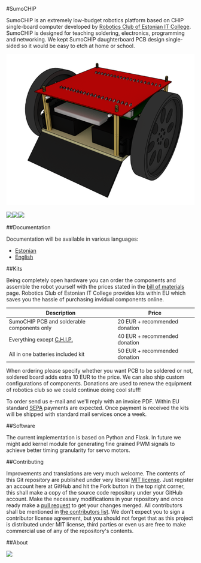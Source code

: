 #SumoCHIP

SumoCHIP is an extremely low-budget robotics platform based on CHIP single-board
computer developed by [Robotics Club of Estonian IT College](http://robot.itcollege.ee).
SumoCHIP is designed for teaching soldering, electronics, programming
and networking. We kept SumoCHIP daughterboard PCB design single-sided so it
would be easy to etch at home or school.

![Sumo](doc/img/sumo.png)

<img src="https://rawgithub.com/laurivosandi/sumochip/master/doc/img/logo/esf-eng.svg"/><a href="http://hitsa.ee/en"><img src="https://rawgithub.com/laurivosandi/sumochip/master/doc/img/logo/hitsa-eng.svg"/></a><a href="http://www.progetiiger.ee/"><img src="https://rawgithub.com/laurivosandi/sumochip/master/doc/img/logo/progetiiger.svg"/></a>

##Documentation

Documentation will be available in various languages:

* [Estonian](doc/et/index.md)
* [English](doc/en/index.md)



##Kits

Being completely open hardware you can order the components and assemble the
robot yourself with the prices stated in the [bill of materials](doc/bom.md) page.
Robotics Club of Estonian IT College provides kits within EU which saves
you the hassle of purchasing invidual components online.

| Description                                                    | Price                         |
|----------------------------------------------------------------|-------------------------------|
| SumoCHIP PCB and solderable components only                    | 20 EUR + recommended donation |
| Everything except [C.H.I.P.](http://getchip.com/products/chip) | 40 EUR + recommended donation |
| All in one batteries included kit                              | 50 EUR + recommended donation |

When ordering please specify whether you want PCB to be soldered or not,
soldered board adds extra 10 EUR to the price. We can also ship custom
configurations of components.
Donations are used to renew the equipment of robotics club so we could continue doing cool stuff!

To order send us e-mail and we'll reply with an invoice PDF.
Within EU standard [SEPA](https://en.wikipedia.org/wiki/Single_Euro_Payments_Area)
payments are expected. Once payment is received the kits will be shipped with
standard mail services once a week.

##Software

The current implementation is based on Python and Flask.
In future we might add kernel module for generating fine grained PWM signals
to achieve better timing granularity for servo motors.

##Contributing

Improvements and translations are very much welcome.
The contents of this Git repository are published under very liberal [MIT license](LICENSE).
Just register an account here at GitHub and hit the Fork button in the top right corner,
this shall make a copy of the source code repository under your GitHub account.
Make the necessary modifications in your repository and once ready
make a [pull request](https://help.github.com/articles/about-pull-requests/)
to get your changes merged. All contributors shall be mentioned in [the contributors list](CONTRIBUTORS.md).
We don't expect you to sign a contributor license agreement,
but you should not forget that as this project is distributed under MIT license,
third parties or even us are free to make commercial use of any of the repository's contents.

##About

<a href="http://robot.itcollege.ee/"><img src="https://rawgithub.com/laurivosandi/sumochip/master/doc/img/logo/robo-eng.svg"/></a>

